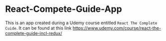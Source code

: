 # React-Compete-Guide-App
This is an app created during a Udemy course entitled `React The Complete Cuide`. It can be found at this link https://www.udemy.com/course/react-the-complete-guide-incl-redux/
